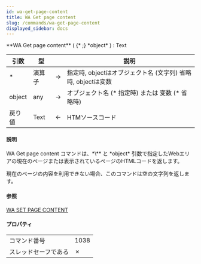 ```yaml
---
id: wa-get-page-content
title: WA Get page content
slug: /commands/wa-get-page-content
displayed_sidebar: docs
---
```


<!--REF #_command_.WA Get page content.Syntax-->**WA Get page content** ( {* ;} *object* ) : Text<!-- END REF-->
<!--REF #_command_.WA Get page content.Params-->
| 引数 | 型 |  | 説明 |
| --- | --- | --- | --- |
| * | 演算子 | &#8594;  | 指定時, objectはオブジェクト名 (文字列) 省略時, objectは変数 |
| object | any | &#8594;  | オブジェクト名 (* 指定時) または 変数 (* 省略時) |
| 戻り値 | Text | &#8592; | HTMソースコード |

<!-- END REF-->

#### 説明 

<!--REF #_command_.WA Get page content.Summary-->WA Get page content コマンドは、*\** と *object* 引数で指定したWebエリアの現在のページまたは表示されているページのHTMLコードを返します。<!-- END REF-->

現在のページの内容を利用できない場合、このコマンドは空の文字列を返します。

#### 参照 

[WA SET PAGE CONTENT](wa-set-page-content.md)  

#### プロパティ

|  |  |
| --- | --- |
| コマンド番号 | 1038 |
| スレッドセーフである | &cross; |


